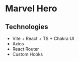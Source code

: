 # Marvel Hero 
## Technologies
- Vite + React + TS + Chakra UI
- Axios
- React Router
- Custom Hooks
